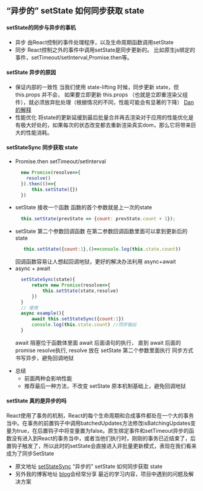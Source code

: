 ## “异步的” setState 如何同步获取 state


#### setState的同步与异步的事机
- 异步
  由React控制的事件处理程序，以及生命周期函数调用setState
- 同步
  React控制之外的事件中调用setState是同步更新的。
  比如原生js绑定的事件，setTimeout/setInterval,Promise.then等。

#### setState 异步的原因
- 保证内部的一致性
  当我们使用 state-lifting 时候，同步更新 state，但this.props 并不会，
  如果要立即更新 this.props （也就是立即重渲染父组件），就必须放弃批处理（根据情况的不同，性能可能会有显著的下降）
  [Dan的解释](https://github.com/facebook/react/issues/11527#issuecomment-360199710)
- 性能优化
  将state的更新延缓到最后批量合并再去渲染对于应用的性能优化是有极大好处的，如果每次的状态改变都去重新渲染真实dom，那么它将带来巨大的性能消耗。

#### setStateSync 同步获取 state 
- Promise.then setTimeout/setInterval
  ```js
    new Promise(resolve=>{
      resolve()
    }).then(()=>{
        this.setState({})
    }) 
  ```
- setState 接收一个函数
  函数的首个参数就是上一次的state
  ```js 
    this.setState(prevState => {count: prevState.count + 1});
  ```
- setState 第二个参数回调函数
  在第二参数回调函数里面可以拿到更新后的state
  ```js
     this.setState({count:1},()=>console.log(this.state.count))
  ```
  回调函数容易让人想起回调地狱，更好的解决办法利用 async+await
- async + await 
  ```js
    setStateSync(state){
        return new Promise(resolve=>{
            this.setState(state,resolve)
        })
    }
    // 使用
    async example(){
        await this.setStateSync({count:1})
        console.log(this.state.count) //同步输出
    }
  ```
  >
    await 阻塞位于函数体里面 await 后面语句的执行，
    直到 await 后面的 promise resolve执行,
    resolve 放在 setState 第二个参数里面执行
    同步方式书写异步，避免回调地狱
  >
- 总结
  - 前面两种会影响性能
  - 推荐最后一种方法，不改变 setState 原本机制基础上，避免回调地狱 
#### setState 真的是异步的吗
>
  React使用了事务的机制，React的每个生命周期和合成事件都处在一个大的事务当中。在事务的前置钩子中调用batchedUpdates方法修改isBatchingUpdates变量为true，在后置钩子中将变量置为false。原生绑定事件和setTimeout异步的函数没有进入到React的事务当中，或者当他们执行时，刚刚的事务已近结束了，后置钩子触发了，所以此时的setState会直接进入非批量更新模式，表现在我们看来成为了同步SetState 
>

- 原文地址 [setStateSync](https://github.com/liubin915249126/javascript/blob/master/interview/react-vue/setStateSync.md) “异步的” setState 如何同步获取 state
- 另外我的博客地址 [blog](https://github.com/liubin915249126/javascript)会经常分享 最近的学习内容，项目中遇到的问题及解决方案